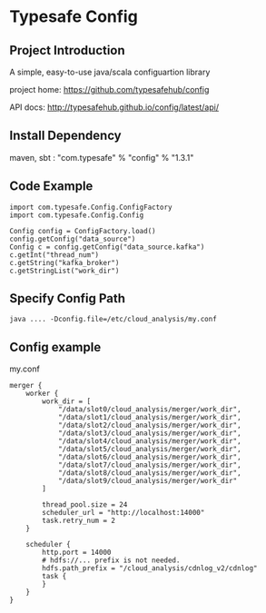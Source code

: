 # Typesafe Config

## Project Introduction

A simple, easy-to-use java/scala configuartion library

project home:
https://github.com/typesafehub/config

API docs:
http://typesafehub.github.io/config/latest/api/


## Install Dependency

maven, sbt : "com.typesafe" % "config" % "1.3.1"


## Code Example

```
import com.typesafe.Config.ConfigFactory
import com.typesafe.Config.Config

Config config = ConfigFactory.load()
config.getConfig("data_source")
Config c = config.getConfig("data_source.kafka")
c.getInt("thread_num")
c.getString("kafka_broker")
c.getStringList("work_dir")
```

## Specify Config Path

```
java .... -Dconfig.file=/etc/cloud_analysis/my.conf
```

## Config example

my.conf

```
merger {
    worker {
        work_dir = [
            "/data/slot0/cloud_analysis/merger/work_dir",
            "/data/slot1/cloud_analysis/merger/work_dir",
            "/data/slot2/cloud_analysis/merger/work_dir",
            "/data/slot3/cloud_analysis/merger/work_dir",
            "/data/slot4/cloud_analysis/merger/work_dir",
            "/data/slot5/cloud_analysis/merger/work_dir",
            "/data/slot6/cloud_analysis/merger/work_dir",
            "/data/slot7/cloud_analysis/merger/work_dir",
            "/data/slot8/cloud_analysis/merger/work_dir",
            "/data/slot9/cloud_analysis/merger/work_dir"
        ]

        thread_pool.size = 24
        scheduler_url = "http://localhost:14000"
        task.retry_num = 2
    }

    scheduler {
        http.port = 14000
        # hdfs://... prefix is not needed.
        hdfs.path_prefix = "/cloud_analysis/cdnlog_v2/cdnlog"
        task {
        }
    }
}
```


